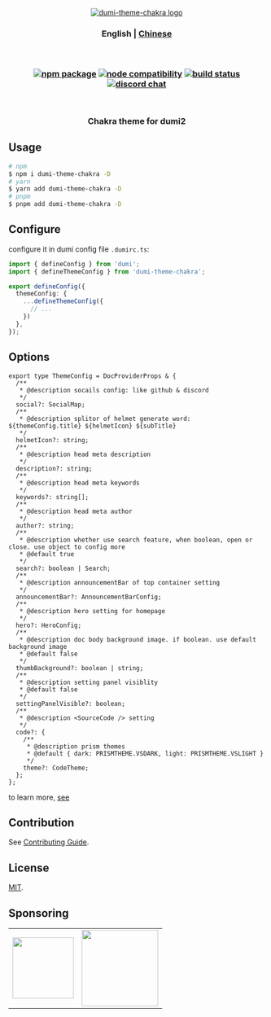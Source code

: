 <p align="center">
  <a href="https://dumi-chakra.deno.dev" target="_blank" rel="noopener noreferrer">
    <img style="max-width: 100%" src="https://cdn.jsdelivr.net/gh/innocces/dumi-theme-chakra/src/media/dumi-theme-chakra.png" alt="dumi-theme-chakra logo" />
  </a>
  <br />
  <h3 align="center">
  <span>
    <a>English</a> | 
    <a href="./README.CN.md">Chinese</a>
  </span>
  <h3>
</p>
<br />
<p align="center">
  <a href="https://www.npmjs.com/package/dumi-theme-chakra"><img src="https://img.shields.io/npm/v/dumi-theme-chakra" alt="npm package"></a>
  <a href="https://nodejs.org/en/about/releases/"><img src="https://img.shields.io/node/v/dumi-theme-chakra" alt="node compatibility"></a>
  <a href="https://github.com/innocces/dumi-theme-chakra/actions/workflows/deploy-deno.yml"><img src="https://github.com/innocces/dumi-theme-chakra/actions/workflows/deploy-deno.yml/badge.svg?branch=main" alt="build status"></a>
  <a href="https://discord.gg/N82HK72uJk"><img src="https://img.shields.io/badge/chat-discord-blue?style=flat&logo=discord" alt="discord chat"></a>
</p>
<br />
<div align="center">
  <p>Chakra theme for dumi2<p>
</div>

## Usage

```bash
# npm
$ npm i dumi-theme-chakra -D
# yarn
$ yarn add dumi-theme-chakra -D
# pnpm
$ pnpm add dumi-theme-chakra -D
```

## Configure

configure it in dumi config file `.dumirc.ts`:

```ts
import { defineConfig } from 'dumi';
import { defineThemeConfig } from 'dumi-theme-chakra';

export defineConfig({
  themeConfig: {
    ...defineThemeConfig({
      // ...
    })
  },
});
```

## Options

```tsx
export type ThemeConfig = DocProviderProps & {
  /**
   * @description socails config: like github & discord
   */
  social?: SocialMap;
  /**
   * @description splitor of helmet generate word: ${themeConfig.title} ${helmetIcon} ${subTitle}
   */
  helmetIcon?: string;
  /**
   * @description head meta description
   */
  description?: string;
  /**
   * @description head meta keywords
   */
  keywords?: string[];
  /**
   * @description head meta author
   */
  author?: string;
  /**
   * @description whether use search feature, when boolean, open or close. use object to config more
   * @default true
   */
  search?: boolean | Search;
  /**
   * @description announcementBar of top container setting
   */
  announcementBar?: AnnouncementBarConfig;
  /**
   * @description hero setting for homepage
   */
  hero?: HeroConfig;
  /**
   * @description doc body background image. if boolean. use default background image
   * @default false
   */
  thumbBackground?: boolean | string;
  /**
   * @description setting panel visiblity
   * @default false
   */
  settingPanelVisible?: boolean;
  /**
   * @description <SourceCode /> setting
   */
  code?: {
    /**
     * @description prism themes
     * @default { dark: PRISMTHEME.VSDARK, light: PRISMTHEME.VSLIGHT }
     */
    theme?: CodeTheme;
  };
};
```

to learn more, [see](./src/types.ts)

## Contribution

See [Contributing Guide](CONTRIBUTING.md).

## License

[MIT](LICENSE).

## Sponsoring

<table>
  <tr align="center">
    <td>
      <a href="https://www.buymeacoffee.com/innocces" target="_blank">
        <img width="120" src="https://api.iconify.design/simple-icons:buymeacoffee.svg">
      </a>
    </td>
    <td>
      <a href="https://afdian.net/a/innocces" target="_blank">
        <img width="150" src="https://cdn.jsdelivr.net/gh/innocces/DrawingBed/2022-12-04/1670124736895-afdian.png">
      </a>
    </td>
  </tr>
</table>
